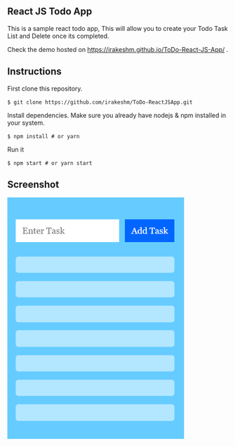 ## React JS Todo App
This is a sample react todo app, This will allow you to create your Todo Task List and Delete once its completed. 

Check the demo hosted on https://irakeshm.github.io/ToDo-React-JS-App/ .

## Instructions

First clone this repository.

<pre><code>$ git clone https://github.com/irakeshm/ToDo-ReactJSApp.git</code></pre>

Install dependencies. Make sure you already have nodejs & npm installed in your system.

<pre><code>$ npm install # or yarn</code></pre>

Run it

<pre><code>$ npm start # or yarn start</code></pre>

## Screenshot

![](todolist/todo.PNG)


